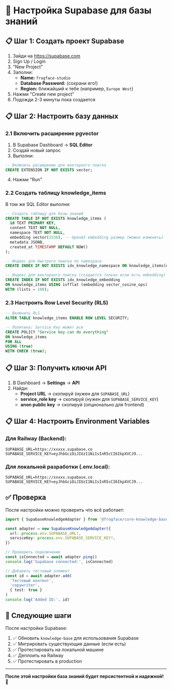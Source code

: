 # 🔧 Настройка Supabase для базы знаний

## 📋 Шаг 1: Создать проект Supabase

1. Зайди на https://supabase.com
2. Sign Up / Login
3. "New Project"
4. Заполни:
   - **Name:** `frogface-studio`
   - **Database Password:** (сохрани его!)
   - **Region:** ближайший к тебе (например, `Europe West`)
5. Нажми "Create new project"
6. Подожди 2-3 минуты пока создается

## 📋 Шаг 2: Настроить базу данных

### 2.1 Включить расширение pgvector

1. В Supabase Dashboard → **SQL Editor**
2. Создай новый запрос
3. Выполни:

```sql
-- Включить расширение для векторного поиска
CREATE EXTENSION IF NOT EXISTS vector;
```

4. Нажми "Run"

### 2.2 Создать таблицу knowledge_items

В том же SQL Editor выполни:

```sql
-- Создать таблицу для базы знаний
CREATE TABLE IF NOT EXISTS knowledge_items (
  id TEXT PRIMARY KEY,
  content TEXT NOT NULL,
  namespace TEXT NOT NULL,
  embedding vector(1536), -- OpenAI embedding размер (можно изменить)
  metadata JSONB,
  created_at TIMESTAMP DEFAULT NOW()
);

-- Индекс для быстрого поиска по namespace
CREATE INDEX IF NOT EXISTS idx_knowledge_namespace ON knowledge_items(namespace);

-- Индекс для векторного поиска (создается только если есть embedding)
CREATE INDEX IF NOT EXISTS idx_knowledge_embedding 
ON knowledge_items USING ivfflat (embedding vector_cosine_ops)
WITH (lists = 100);
```

### 2.3 Настроить Row Level Security (RLS)

```sql
-- Включить RLS
ALTER TABLE knowledge_items ENABLE ROW LEVEL SECURITY;

-- Политика: Service Key может все
CREATE POLICY "Service key can do everything"
ON knowledge_items
FOR ALL
USING (true)
WITH CHECK (true);
```

## 📋 Шаг 3: Получить ключи API

1. В Dashboard → **Settings** → **API**
2. Найди:
   - **Project URL** → скопируй (нужен для `SUPABASE_URL`)
   - **service_role key** → скопируй (нужен для `SUPABASE_SERVICE_KEY`)
   - **anon public key** → скопируй (опционально для frontend)

## 📋 Шаг 4: Настроить Environment Variables

### Для Railway (Backend):

```env
SUPABASE_URL=https://xxxxx.supabase.co
SUPABASE_SERVICE_KEY=eyJhbGciOiJIUzI1NiIsInR5cCI6IkpXVCJ9...
```

### Для локальной разработки (.env.local):

```env
SUPABASE_URL=https://xxxxx.supabase.co
SUPABASE_SERVICE_KEY=eyJhbGciOiJIUzI1NiIsInR5cCI6IkpXVCJ9...
```

## ✅ Проверка

После настройки можно проверить что всё работает:

```typescript
import { SupabaseKnowledgeAdapter } from '@frogface/core-knowledge-base'

const adapter = new SupabaseKnowledgeAdapter({
  url: process.env.SUPABASE_URL!,
  serviceKey: process.env.SUPABASE_SERVICE_KEY!,
})

// Проверить подключение
const isConnected = await adapter.ping()
console.log('Supabase connected:', isConnected)

// Добавить тестовый элемент
const id = await adapter.add(
  'Тестовый контент',
  'copywriter',
  { test: true }
)
console.log('Added ID:', id)
```

## 🎯 Следующие шаги

После настройки Supabase:

1. ✅ Обновить `knowledge-base` для использования Supabase
2. ✅ Мигрировать существующие данные (если есть)
3. ✅ Протестировать на локальной машине
4. ✅ Деплоить на Railway
5. ✅ Протестировать в production

---

**После этой настройки база знаний будет персистентной и надежной!** 🚀

